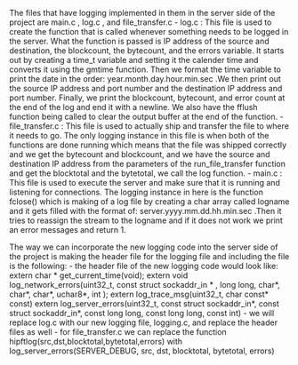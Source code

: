 The files that have logging implemented in them in the server side of the project are main.c , log.c , and file_transfer.c 
	- log.c : This file is used to create the function that is called whenever something needs to be logged in the server. What the function is passed is IP address of the source and destination, the blockcount, the bytecount, and the errors variable. It starts out by creating a time_t variable and setting it the calender time and converts it using the gmtime function. Then we format the time variable to print the date in the order: year.month.day.hour.min.sec .We then print out the source IP address and port number and the destination IP address and port number. Finally, we print the blockcount, bytecount, and error count at the end of the log and end it with a newline. We also have the fflush function being called to clear the output buffer at the end of the function.
	- file_transfer.c : This file is used to actually ship and transfer the file to where it needs to go. The only logging instance in this file is when both of the functions are done running which means that the file was shipped correctly and we get the bytecount and blockcount, and we have the source and destination IP address from the parameters of the run_file_transfer function and get the blocktotal and the bytetotal, we call the log function.
	- main.c : This file is used to execute the server and make sure that it is running and listening for connections. The logging instance in here is the function fclose() which is making of a log file by creating a char array called logname and it gets filled with the format of: server.yyyy.mm.dd.hh.min.sec .Then it tries to reassign the stream to the logname and if it does not work we print an error messages and return 1. 

The way we can incorporate the new logging code into the server side of the project is making the header file for the logging file and including the file is the following:
	- the header file of the new logging code would look like:
				extern char * get_current_time(void);
				extern void log_network_errors(uint32_t, const struct sockaddr_in * , long long, char*, char*, char*, uchar8*, int );
				extern log_trace_msg(uint32_t, char const* const)
				extern log_server_errors(uint32_t, const struct sockaddr_in*, const struct sockaddr_in*, const long long, const long long, const int)
	- we will replace log.c with our new logging file, logging.c, and replace the header files as well
	- for file_transfer.c we can replace the function hipftlog(src,dst,blocktotal,bytetotal,errors) with log_server_errors(SERVER_DEBUG, src, dst, blocktotal, bytetotal, errors)
